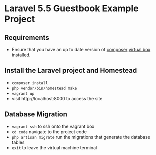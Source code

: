 

# Laravel 5.5 Guestbook Example Project

## Requirements
- Ensure that you have an up to date version of [composer](https://getcomposer.org/)
 [virtual box](https://www.virtualbox.org/wiki/Downloads) installed.

## Install the Laravel project and Homestead

- ```composer install```
- ```php vendor/bin/homestead make```
- ```vagrant up```
- visit http://localhost:8000 to access the site

## Database Migration

- ```vagrant ssh``` to ssh onto the vagrant box
- ```cd code``` navigate to the project code
- ```php artisan migrate``` run the migrations that generate the database tables
- ```exit``` to leave the virtual machine terminal
